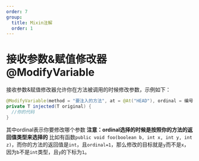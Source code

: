 ```yaml
---
order: 7
group: 
  title: Mixin注解
  order: 1
---
```

# 接收参数&赋值修改器 @ModifyVariable
接收参数&赋值修改器允许你在方法被调用的时候修改参数，示例如下：
```java
@ModifyVariable(method = "要注入的方法", at = @At("HEAD"), ordinal = 编号)
private T injected(T original) {
  //你的代码
}
```
其中ordinal表示你要修改哪个参数
**注意：ordinal选择的时候是按照你的方法的返回值类型来选择的**
比如有函数`public void foo(boolean b, int x, int y, int z)`，而你的方法的返回值是`int`，且`ordinal=1`，那么修改的目标就是`y`而不是`x`，因为`b`不是`int`类型，且`y`的下标为`1`。
